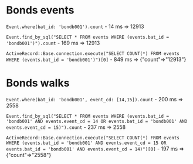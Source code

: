 # Bonds events
`Event.where(bat_id: 'bondb001').count` - 14 ms
=> 12913

`Event.find_by_sql("SELECT * FROM events WHERE (events.bat_id = 'bondb001')").count` - 169 ms
=> 12913

`ActiveRecord::Base.connection.execute("SELECT COUNT(*) FROM events WHERE (events.bat_id = 'bondb001')")[0]` - 849 ms
=> {"count"=>"12913"}

# Bonds walks
`Event.where(bat_id: 'bondb001', event_cd: [14,15]).count` - 200 ms
=> 2558

`Event.find_by_sql("SELECT * FROM events WHERE (events.bat_id = 'bondb001' AND events.event_cd = 14 OR events.bat_id = 'bondb001' AND events.event_cd = 15)").count` - 237 ms
=> 2558

`ActiveRecord::Base.connection.execute("SELECT COUNT(*) FROM events WHERE (events.bat_id = 'bondb001' AND events.event_cd = 15 OR events.bat_id = 'bondb001' AND events.event_cd = 14)")[0]` - 197 ms
=> {"count"=>"2558"}
